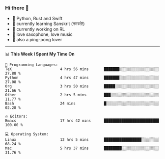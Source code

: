 ### Hi there 👋

- 📙 Python, Rust and Swift
- 🌱 currently learning Sanskrit (नमस्ते!)
- 🔭 currently working on RL
- 🎷 love saxophone, love music
- 🏓 also a ping-pong lover

<!--
**ZiqinGong/ZiqinGong** is a ✨ _special_ ✨ repository because its `README.md` (this file) appears on your GitHub profile.

Here are some ideas to get you started:

- 🔭 I’m currently working on ...
- 🌱 I’m currently learning ...
- 👯 I’m looking to collaborate on ...
- 🤔 I’m looking for help with ...
- 💬 Ask me about ...
- 📫 gongzq0301@sjtu.edu.cn
- 😄 Pronouns: ...
- ⚡ Fun fact: ...
-->

---

<!--START_SECTION:waka-->
📊 **This Week I Spent My Time On** 

```text
💬 Programming Languages: 
TeX                      4 hrs 56 mins       ███████░░░░░░░░░░░░░░░░░░   27.88 % 
Python                   4 hrs 47 mins       ███████░░░░░░░░░░░░░░░░░░   27.08 % 
Org                      3 hrs 50 mins       █████░░░░░░░░░░░░░░░░░░░░   21.66 % 
Other                    2 hrs 5 mins        ███░░░░░░░░░░░░░░░░░░░░░░   11.77 % 
Bash                     24 mins             █░░░░░░░░░░░░░░░░░░░░░░░░   02.28 % 

🔥 Editors: 
Emacs                    17 hrs 42 mins      █████████████████████████   100.00 % 

💻 Operating System: 
Linux                    12 hrs 5 mins       █████████████████░░░░░░░░   68.24 % 
Mac                      5 hrs 37 mins       ████████░░░░░░░░░░░░░░░░░   31.76 % 
```


<!--END_SECTION:waka-->
